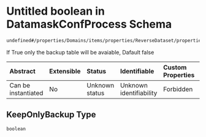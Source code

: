 # Untitled boolean in DatamaskConfProcess Schema

```txt
undefined#/properties/Domains/items/properties/ReverseDataset/properties/KeepOnlyBackup
```

If True only the backup table will be avaiable, Dafault false

| Abstract            | Extensible | Status         | Identifiable            | Custom Properties | Additional Properties | Access Restrictions | Defined In                                                                |
| :------------------ | :--------- | :------------- | :---------------------- | :---------------- | :-------------------- | :------------------ | :------------------------------------------------------------------------ |
| Can be instantiated | No         | Unknown status | Unknown identifiability | Forbidden         | Allowed               | none                | [datamask.schema.json\*](out/datamask.schema.json "open original schema") |

## KeepOnlyBackup Type

`boolean`

